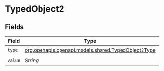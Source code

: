 # TypedObject2


## Fields

| Field                                                                                          | Type                                                                                           | Required                                                                                       | Description                                                                                    |
| ---------------------------------------------------------------------------------------------- | ---------------------------------------------------------------------------------------------- | ---------------------------------------------------------------------------------------------- | ---------------------------------------------------------------------------------------------- |
| `type`                                                                                         | [org.openapis.openapi.models.shared.TypedObject2Type](../../models/shared/TypedObject2Type.md) | :heavy_check_mark:                                                                             | N/A                                                                                            |
| `value`                                                                                        | *String*                                                                                       | :heavy_check_mark:                                                                             | N/A                                                                                            |